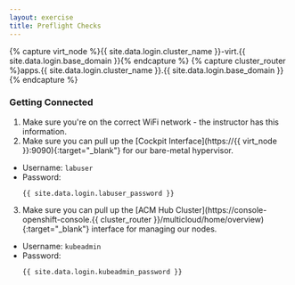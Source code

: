 ```yaml
---
layout: exercise
title: Preflight Checks
---
```

{% capture virt_node %}{{ site.data.login.cluster_name }}-virt.{{ site.data.login.base_domain }}{% endcapture %}
{% capture cluster_router %}apps.{{ site.data.login.cluster_name }}.{{ site.data.login.base_domain }}{% endcapture %}
### Getting Connected

1. Make sure you're on the correct WiFi network - the instructor has this information.
2. Make sure you can pull up the [Cockpit Interface](https://{{ virt_node }}:9090){:target="_blank"} for our bare-metal hypervisor.
  - Username: `labuser`
  - Password:
    ```
    {{ site.data.login.labuser_password }}
    ```
3. Make sure you can pull up the [ACM Hub Cluster](https://console-openshift-console.{{ cluster_router }}/multicloud/home/overview){:target="_blank"} interface for managing our nodes.
  - Username: `kubeadmin`
  - Password:
    ```
    {{ site.data.login.kubeadmin_password }}
    ```
